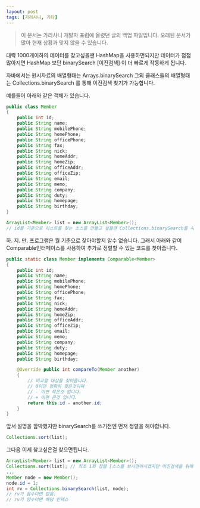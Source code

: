 ```yaml
---
layout: post
tags: [가리사니, 기타]
---
```


> 이 문서는 가리사니 개발자 포럼에 올렸던 글의 백업 파일입니다.
오래된 문서가 많아 현재 상황과 맞지 않을 수 있습니다.


대략 1000개이하의 데이터를 찾고싶을땐 HashMap을 사용하면되지만 데이터가 점점 많아지면 HashMap 보단 binarySearch [이진검색] 이 더 빠르게 작동하게 됩니다.

자바에서는 원시자료의 배열형태는
Arrays.binarySearch
그외 클래스들의 배열형태는
Collections.binarySearch
를 통해 이진검색 찾기가 가능합니다.

예를들어 아래와 같은 객체가 있습니다.
``` java
public class Member
{
	public int id;
	public String name;
	public String mobilePhone;
	public String homePhone;
	public String officePhone;
	public String fax;
	public String nick;
	public String homeAddr;
	public String homeZip;
	public String officeAddr;
	public String officeZip;
	public String email;
	public String memo;
	public String company;
	public String duty;
	public String homepage;
	public String birthday;
}

ArrayList<Member> list = new ArrayList<Member>();
// id를 기준으로 리스트를 찾는 소스를 만들고 싶을땐 Collections.binarySearch를 사용합니다.
```

하. 지. 만.
프로그램은 뭘 기준으로 찾아야할지 알수 없습니다. 그래서 아래와 같이 Comparable인터페이스를 사용하여 추가로 정렬할 수 있는 코드를 찾아줍니다.

``` java
public static class Member implements Comparable<Member>
{
	public int id;
	public String name;
	public String mobilePhone;
	public String homePhone;
	public String officePhone;
	public String fax;
	public String nick;
	public String homeAddr;
	public String homeZip;
	public String officeAddr;
	public String officeZip;
	public String email;
	public String memo;
	public String company;
	public String duty;
	public String homepage;
	public String birthday;

	@Override public int compareTo(Member another)
	{
		// 비교할 대상을 찾아줍니다.
		// 0이면 정확히 찾은것이며
		// - 이면 작은것 입니다.
		// + 이면 큰것 입니다.
		return this.id - another.id;
	}
}
```

앞서 설명을 깜박했지만 binarySearch를 쓰기전엔 먼저 정렬을 해야합니다.

``` java
Collections.sort(list);
```

그다음 이제 찾고싶은걸 찾으면됩니다.
``` java
ArrayList<Member> list = new ArrayList<Member>();
Collections.sort(list); // 최초 1회 정렬 [소스를 보시면아시겠지만 이진검색을 위해선 정렬이 필수입니다.]
...
Member node = new Member();
node.id = 1;
int rv = Collections.binarySearch(list, node);
// rv가 음수이면 없음.
// rv가 양수이면 해당 인덱스
```
